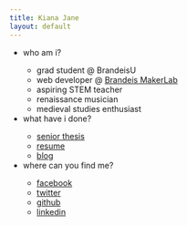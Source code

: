 ```yaml
---
title: Kiana Jane
layout: default
---
```

<div class="col-md-6 col-xs-6 centered" id="kiana_lists">
  <div class="row">
    <ul id="list_of_stuff">
      <li class="list_point">who am i?</li>
      <ul>
        <li>grad student @ BrandeisU</li>
        <li>web developer @ <a href="https://brandeismakerlab.com/" target="_blank">Brandeis MakerLab</a></li>
        <li>aspiring STEM teacher</li>
        <li>renaissance musician</li>
        <li>medieval studies enthusiast</li>
      </ul>
      <li class="list_point">what have i done?</li>
      <ul>
        <li><a href="thesis-final.pdf" target="_blank">senior thesis</a></li>
        <li><a href="resume.pdf" target="_blank">resume</a></li>
        <li><a href="blog.html" target="_blank">blog</a></li>
      </ul>
      <li class="list_point">where can you find me?</li>
      <ul>
        <li><a href="https://www.facebook.com/thekianaj" target="_blank">facebook</a></li>
        <li><a href="https://www.twitter.com/thekianaj" target="_blank">twitter</a></li>
        <li><a href="https://www.github.com/kianajane" target="_blank">github</a></li>
        <li><a href="https://www.linkedin.com/in/kiana-jane-0559a595" target="_blank">linkedin</a></li>
      </ul>
    </ul>
  </div>
</div>
